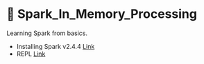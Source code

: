 # :memo: Spark_In_Memory_Processing

Learning Spark from basics.

- Installing Spark v2.4.4 [Link](https://github.com/priyansh19/Spark_In_Memory_Processing/blob/master/Installing_Spark/README.md)
- REPL [Link](https://github.com/priyansh19/Spark_In_Memory_Processing/tree/master/REPL)
